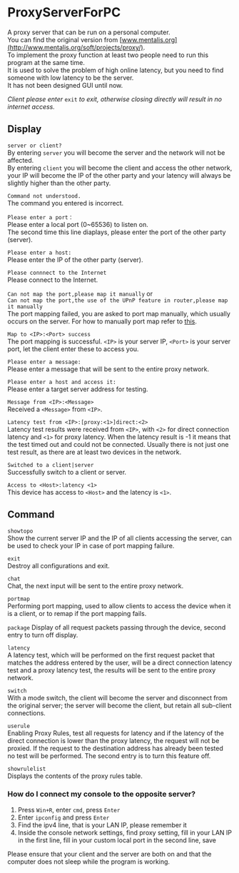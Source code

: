 # ProxyServerForPC
A proxy server that can be run on a personal computer.  
You can find the original version from [www.mentalis.org](http://www.mentalis.org/soft/projects/proxy/).  
To implement the proxy function at least two people need to run this program at the same time.  
It is used to solve the problem of high online latency, but you need to find someone with low latency to be the server.  
It has not been designed GUI until now.  
  
*Client please enter* `exit` *to exit, otherwise closing directly will result in no internet access.*

## Display
`server or client?`  
By entering `server` you will become the server and the network will not be affected.  
By entering `client` you will become the client and access the other network, your IP will become the IP of the other party and your latency will always be slightly higher than the other party.  
  
`Command not understood.`  
The command you entered is incorrect.  
  
`Please enter a port：`  
Please enter a local port (0\~65536) to listen on.  
The second time this line diaplays, please enter the port of the other party (server).  
  
`Please enter a host:`  
Please enter the IP of the other party (server).  

`Please connnect to the Internet`  
Please connect to the Internet.  
  
`Can not map the port,please map it manually` or  
`Can not map the port,the use of the UPnP feature in router,please map it manually`  
The port mapping failed, you are asked to port map manually, which usually occurs on the server. For how to manually port map refer to [this](https://www.hellotech.com/guide/for/how-to-port-forward).  

`Map to <IP>:<Port> success`  
The port mapping is successful. `<IP>` is your server IP, `<Port>` is your server port, let the client enter these to access you.  

`Please enter a message:`  
Please enter a message that will be sent to the entire proxy network.  
  
`Please enter a host and access it:`  
Please enter a target server address for testing.  
  
`Message from <IP>:<Message>`  
Received a `<Message>` from `<IP>`.  
  
`Latency test from <IP>:[proxy:<1>]direct:<2>`  
Latency test results were received from `<IP>`, with `<2>` for direct connection latency and `<1>` for proxy latency. When the latency result is -1 it means that the test timed out and could not be connected. Usually there is not just one test result, as there are at least two devices in the network.  
  
`Switched to a client|server`  
Successfully switch to a client or server.  
  
`Access to <Host>:latency <1>`  
This device has access to `<Host>` and the latency is `<1>`.  
  
## Command
`showtopo`  
Show the current server IP and the IP of all clients accessing the server, can be used to check your IP in case of port mapping failure.  
  
`exit`  
Destroy all configurations and exit.

`chat`  
Chat, the next input will be sent to the entire proxy network.  
  
`portmap`  
Performing port mapping, used to allow clients to access the device when it is a client, or to remap if the port mapping fails.  
  
`package`
Display of all request packets passing through the device, second entry to turn off display.  
  
`latency`  
A latency test, which will be performed on the first request packet that matches the address entered by the user, will be a direct connection latency test and a proxy latency test, the results will be sent to the entire proxy network.  
  
`switch`  
With a mode switch, the client will become the server and disconnect from the original server; the server will become the client, but retain all sub-client connections.  
  
`userule`  
Enabling Proxy Rules, test all requests for latency and if the latency of the direct connection is lower than the proxy latency, the request will not be proxied. If the request to the destination address has already been tested no test will be performed. The second entry is to turn this feature off.  

`showrulelist`  
Displays the contents of the proxy rules table.  
  
### How do I connect my console to the opposite server?
1. Press `Win+R`, enter `cmd`, press `Enter`
2. Enter `ipconfig` and press `Enter`
3. Find the ipv4 line, that is your LAN IP, please remember it
4. Inside the console network settings, find proxy setting, fill in your LAN IP in the first line, fill in your custom local port in the second line, save
  
Please ensure that your client and the server are both on and that the computer does not sleep while the program is working.
